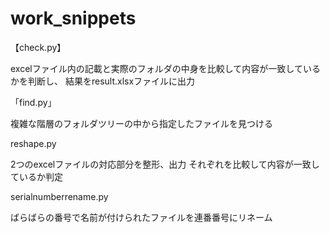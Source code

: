 # work_snippets


【check.py】	

excelファイル内の記載と実際のフォルダの中身を比較して内容が一致しているかを判断し、
結果をresult.xlsxファイルに出力


「find.py」

複雑な階層のフォルダツリーの中から指定したファイルを見つける



reshape.py	

2つのexcelファイルの対応部分を整形、出力
それぞれを比較して内容が一致しているか判定



serialnumberrename.py

ばらばらの番号で名前が付けられたファイルを連番番号にリネーム

